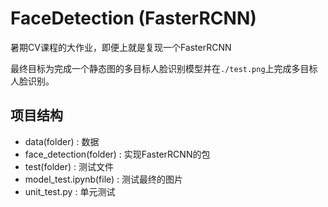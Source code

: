 # FaceDetection (FasterRCNN)
暑期CV课程的大作业，即便上就是复现一个FasterRCNN

最终目标为完成一个静态图的多目标人脸识别模型并在`./test.png`上完成多目标人脸识别。

## 项目结构

- data(folder) : 数据
- face_detection(folder) : 实现FasterRCNN的包
- test(folder) : 测试文件
- model_test.ipynb(file) : 测试最终的图片
- unit_test.py : 单元测试

